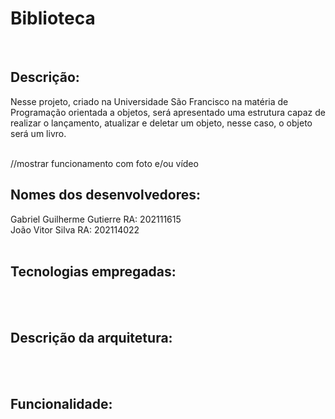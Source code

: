 # Biblioteca
<br />

## Descrição: <br />
Nesse projeto, criado na Universidade São Francisco na matéria de Programação orientada a objetos, será apresentado uma estrutura capaz de realizar o lançamento, atualizar e deletar um objeto, nesse caso, o objeto será um livro.
<br /> <br />

//mostrar funcionamento com foto e/ou vídeo

## Nomes dos desenvolvedores: <br />
Gabriel Guilherme Gutierre RA: 202111615 <br />
João Vitor Silva RA: 202114022 <br />
<br />

## Tecnologias empregadas:
<br /> <br />

## Descrição da arquitetura:
<br /> <br />

## Funcionalidade:
<br />
